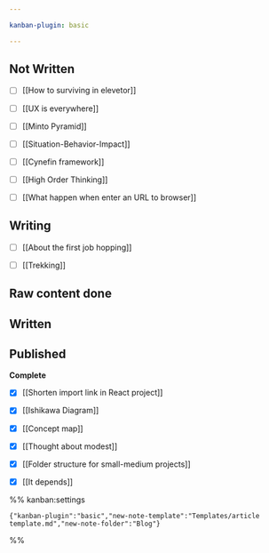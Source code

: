 ```yaml
---

kanban-plugin: basic

---
```


## Not Written

- [ ] [[How to surviving in elevetor]]
- [ ] [[UX is everywhere]]
- [ ] [[Minto Pyramid]]
- [ ] [[Situation-Behavior-Impact]]
- [ ] [[Cynefin framework]]
- [ ] [[High Order Thinking]]
- [ ] [[What happen when enter an URL to browser]]


## Writing

- [ ] [[About the first job hopping]]
- [ ] [[Trekking]]


## Raw content done



## Written



## Published

**Complete**
- [x] [[Shorten import link in React project]]
- [x] [[Ishikawa Diagram]]
- [x] [[Concept map]]
- [x] [[Thought about modest]]
- [x] [[Folder structure for small-medium projects]]
- [x] [[It depends]]




%% kanban:settings
```
{"kanban-plugin":"basic","new-note-template":"Templates/article template.md","new-note-folder":"Blog"}
```
%%